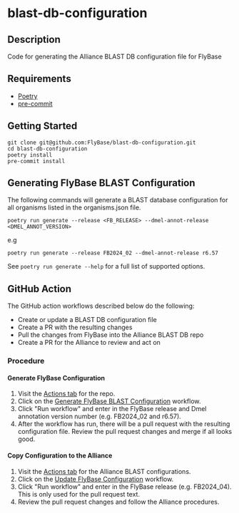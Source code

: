 # blast-db-configuration

## Description

Code for generating the Alliance BLAST DB configuration file for FlyBase

## Requirements

* [Poetry](https://python-poetry.org/)
* [pre-commit](https://pre-commit.com/)

## Getting Started

```shell
git clone git@github.com:FlyBase/blast-db-configuration.git
cd blast-db-configuration
poetry install
pre-commit install
```

## Generating FlyBase BLAST Configuration

The following commands will generate a BLAST database configuration for all organisms
listed in the organisms.json file.


```shell
poetry run generate --release <FB_RELEASE> --dmel-annot-release <DMEL_ANNOT_VERSION>
```
e.g
```shell
poetry run generate --release FB2024_02 --dmel-annot-release r6.57
```

See `poetry run generate --help` for a full list of supported options.


## GitHub Action

The GitHub action workflows described below do the following:

- Create or update a BLAST DB configuration file
- Create a PR with the resulting changes
- Pull the changes from FlyBase into the Alliance BLAST DB repo
- Create a PR for the Alliance to review and act on


### Procedure

#### Generate FlyBase Configuration

1. Visit the [Actions tab](https://github.com/FlyBase/blast-db-configuration/actions) for the repo.
2. Click on the [Generate FlyBase BLAST Configuration](https://github.com/FlyBase/blast-db-configuration/actions/workflows/generate-blast-conf.yml) workflow.
3. Click "Run workflow" and enter in the FlyBase release and Dmel annotation version number (e.g. FB2024_02 and r6.57).
4. After the workflow has run, there will be a pull request with the resulting configuration file. Review
   the pull request changes and merge if all looks good.

#### Copy Configuration to the Alliance

1. Visit the [Actions tab](https://github.com/alliance-genome/agr_blast_service_configuration/actions) for the Alliance BLAST configurations.
2. Click on the [Update FlyBase Configuration](https://github.com/alliance-genome/agr_blast_service_configuration/actions/workflows/flybase.yml) workflow.
3. Click "Run workflow" and enter in the FlyBase release (e.g. FB2024_04). This is only used for the pull request text.
4. Review the pull request changes and follow the Alliance procedures.


